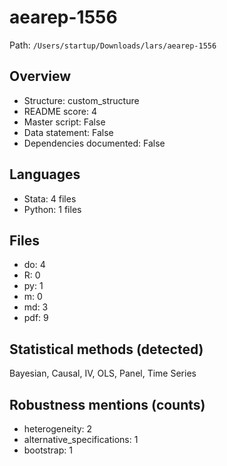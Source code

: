 # aearep-1556

Path: `/Users/startup/Downloads/lars/aearep-1556`

## Overview
- Structure: custom_structure
- README score: 4
- Master script: False
- Data statement: False
- Dependencies documented: False

## Languages
- Stata: 4 files
- Python: 1 files

## Files
- do: 4
- R: 0
- py: 1
- m: 0
- md: 3
- pdf: 9

## Statistical methods (detected)
Bayesian, Causal, IV, OLS, Panel, Time Series

## Robustness mentions (counts)
- heterogeneity: 2
- alternative_specifications: 1
- bootstrap: 1